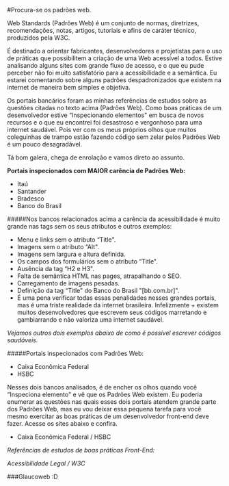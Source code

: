 #Procura-se os padrões web.

Web Standards (Padrões Web) é um conjunto de normas, diretrizes, recomendações, notas, artigos, tutoriais e afins de caráter técnico, produzidos pela W3C.

É destinado a orientar fabricantes, desenvolvedores e projetistas para o uso de práticas que possibilitem a criação de uma Web acessível a todos.
Estive analisando alguns sites com grande fluxo de acesso, e o que eu pude perceber não foi muito satisfatório para a acessibilidade e a semântica. Eu estarei comentando sobre alguns padrões despadronizados que existem na internet de maneira bem simples e objetiva.

Os portais bancários foram as minhas referências de estudos sobre as questões citadas no texto acima (Padrões Web). Como boas práticas de um desenvolvedor estive “Inspecionando elementos" em busca de novos recursos e o que eu encontrei foi desastroso e vergonhoso para uma internet saudável. Pois ver com os meus próprios olhos que muitos coleguinhas de trampo estão fazendo código sem zelar pelos Padrões Web é um pouco desagradável.

Tá bom galera, chega de enrolação e vamos direto ao assunto.

**Portais inspecionados com MAIOR carência de Padrões Web:**

+ Itaú
+ Santander
+ Bradesco
+ Banco do Brasil

#####Nos bancos relacionados acima a carência da acessibilidade é muito grande nas tags sem os seus atributos e outros exemplos:

+ Menu e links sem o atributo “Title".
+ Imagens sem o atributo “Alt".
+ Imagens sem largura e altura definida.
+ Os campos dos formulários sem o atributo “Title".
+ Ausência da tag “H2 e H3".
+ Falta de semântica HTML nas pages, atrapalhando o SEO.
+ Carregamento de imagens pesadas.
+ Definição da tag “Title" do Banco do Brasil "[bb.com.br]".
+ É uma pena verificar todas essas penalidades nesses grandes portais, mas é uma triste realidade da internet brasileira. Infelizmente + existem muitos desenvolvedores que escrevem seus códigos marretando e gambiarrando e não valoriza uma internet saudável. 

*Vejamos outros dois exemplos abaixo de como é possível escrever códigos saudáveis.*

#####Portais inspecionados com Padrões Web:

+ Caixa Econômica Federal
+ HSBC

Nesses dois bancos analisados, é de encher os olhos quando você “Inspeciona elemento" e vê que os Padrões Web existem. Eu poderia enumerar as questões nas quais esses dois portais atendem grande parte dos Padrões Web, mas eu vou deixar essa pequena tarefa para você mesmo exercitar as boas práticas de um desenvolvedor front-end deve fazer. Acesse os sites abaixo e confira.

+ Caixa Econômica Federal / HSBC

*Referências de estudos de boas práticas Front-End:*

*Acessibilidade Legal / W3C*

###Glaucoweb :D